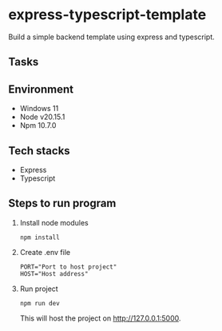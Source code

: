 # express-typescript-template

Build a simple backend template using express and typescript.

## Tasks

## Environment

- Windows 11
- Node v20.15.1
- Npm 10.7.0

## Tech stacks

- Express
- Typescript

## Steps to run program

1. Install node modules

   ```shell
   npm install
   ```

2. Create .env file

   ```env
   PORT="Port to host project"
   HOST="Host address"
   ```

3. Run project
   ```shell
   npm run dev
   ```
   This will host the project on http://127.0.0.1:5000.
